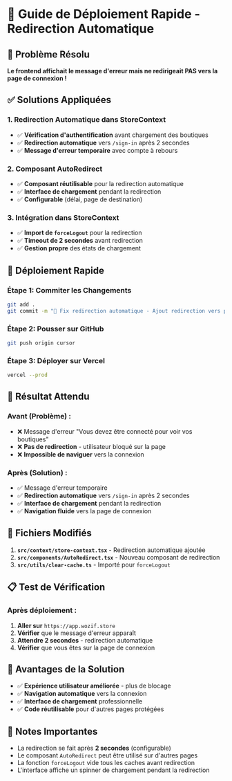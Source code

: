 # 🚀 Guide de Déploiement Rapide - Redirection Automatique

## 🚨 **Problème Résolu**

**Le frontend affichait le message d'erreur mais ne redirigeait PAS vers la page de connexion !**

## ✅ **Solutions Appliquées**

### **1. Redirection Automatique dans StoreContext**
- ✅ **Vérification d'authentification** avant chargement des boutiques
- ✅ **Redirection automatique** vers `/sign-in` après 2 secondes
- ✅ **Message d'erreur temporaire** avec compte à rebours

### **2. Composant AutoRedirect**
- ✅ **Composant réutilisable** pour la redirection automatique
- ✅ **Interface de chargement** pendant la redirection
- ✅ **Configurable** (délai, page de destination)

### **3. Intégration dans StoreContext**
- ✅ **Import de `forceLogout`** pour la redirection
- ✅ **Timeout de 2 secondes** avant redirection
- ✅ **Gestion propre** des états de chargement

## 🚀 **Déploiement Rapide**

### **Étape 1: Commiter les Changements**
```bash
git add .
git commit -m "🔧 Fix redirection automatique - Ajout redirection vers page connexion si non authentifié"
```

### **Étape 2: Pousser sur GitHub**
```bash
git push origin cursor
```

### **Étape 3: Déployer sur Vercel**
```bash
vercel --prod
```

## 🎯 **Résultat Attendu**

### **Avant (Problème) :**
- ❌ Message d'erreur "Vous devez être connecté pour voir vos boutiques"
- ❌ **Pas de redirection** - utilisateur bloqué sur la page
- ❌ **Impossible de naviguer** vers la connexion

### **Après (Solution) :**
- ✅ Message d'erreur temporaire
- ✅ **Redirection automatique** vers `/sign-in` après 2 secondes
- ✅ **Interface de chargement** pendant la redirection
- ✅ **Navigation fluide** vers la page de connexion

## 🔧 **Fichiers Modifiés**

1. **`src/context/store-context.tsx`** - Redirection automatique ajoutée
2. **`src/components/AutoRedirect.tsx`** - Nouveau composant de redirection
3. **`src/utils/clear-cache.ts`** - Importé pour `forceLogout`

## 📋 **Test de Vérification**

### **Après déploiement :**
1. **Aller sur** `https://app.wozif.store`
2. **Vérifier** que le message d'erreur apparaît
3. **Attendre 2 secondes** - redirection automatique
4. **Vérifier** que vous êtes sur la page de connexion

## 🎉 **Avantages de la Solution**

- ✅ **Expérience utilisateur améliorée** - plus de blocage
- ✅ **Navigation automatique** vers la connexion
- ✅ **Interface de chargement** professionnelle
- ✅ **Code réutilisable** pour d'autres pages protégées

## 📝 **Notes Importantes**

- La redirection se fait après **2 secondes** (configurable)
- Le composant `AutoRedirect` peut être utilisé sur d'autres pages
- La fonction `forceLogout` vide tous les caches avant redirection
- L'interface affiche un spinner de chargement pendant la redirection
